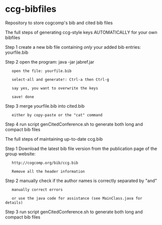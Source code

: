 # ccg-bibfiles
Repository to store cogcomp's bib and cited bib files

The full steps of generating ccg-style keys AUTOMATICALLY for your own bibfiles

Step 1 create a new bib file containing *only* your added bib entries: yourfile.bib

Step 2 open the program: java -jar jabref.jar

       open the file: yourfile.bib

       select-all and generate!: Ctrl-a then Ctrl-g

       say yes, you want to overwrite the keys

       save! done

Step 3 merge yourfile.bib into cited.bib

       either by copy-paste or the "cat" command

Step 4 run script genCitedConference.sh to generate both long and compact bib files


The full steps of maintaining up-to-date ccg.bib

Step 1 Download the latest bib file version from the publication page of the group website:
        
       http://cogcomp.org/bib/ccg.bib

       Remove all the header information

Step 2 manually check if the author names is correctly separated by "and"

       manually correct errors 

       or use the java code for assistance (see MainClass.java for details)

Step 3 run script genCitedConference.sh to generate both long and compact bib files
